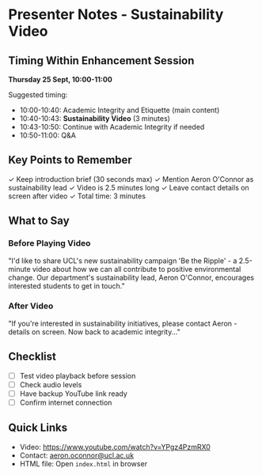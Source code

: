 # Presenter Notes - Sustainability Video

## Timing Within Enhancement Session
**Thursday 25 Sept, 10:00-11:00**

Suggested timing:
- 10:00-10:40: Academic Integrity and Etiquette (main content)
- 10:40-10:43: **Sustainability Video** (3 minutes)
- 10:43-10:50: Continue with Academic Integrity if needed
- 10:50-11:00: Q&A

## Key Points to Remember
✓ Keep introduction brief (30 seconds max)
✓ Mention Aeron O'Connor as sustainability lead
✓ Video is 2.5 minutes long
✓ Leave contact details on screen after video
✓ Total time: 3 minutes

## What to Say

### Before Playing Video
"I'd like to share UCL's new sustainability campaign 'Be the Ripple' - a 2.5-minute video about how we can all contribute to positive environmental change. Our department's sustainability lead, Aeron O'Connor, encourages interested students to get in touch."

### After Video
"If you're interested in sustainability initiatives, please contact Aeron - details on screen. Now back to academic integrity..."

## Checklist
- [ ] Test video playback before session
- [ ] Check audio levels
- [ ] Have backup YouTube link ready
- [ ] Confirm internet connection

## Quick Links
- Video: https://www.youtube.com/watch?v=YPgz4PzmRX0
- Contact: aeron.oconnor@ucl.ac.uk
- HTML file: Open `index.html` in browser